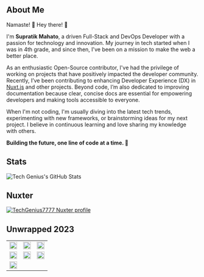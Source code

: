 ## About Me

Namaste! 🙏 Hey there! 👋

I'm **Supratik Mahato**, a driven Full-Stack and DevOps Developer with a passion for technology and innovation. My journey in tech started when I was in 4th grade, and since then, I've been on a mission to make the web a better place.

As an enthusiastic Open-Source contributor, I've had the privilege of working on projects that have positively impacted the developer community. Recently, I’ve been contributing to enhancing Developer Experience (DX) in [Nuxt.js](https://nuxt.com) and other projects. Beyond code, I’m also dedicated to improving documentation because clear, concise docs are essential for empowering developers and making tools accessible to everyone.

When I'm not coding, I'm usually diving into the latest tech trends, experimenting with new frameworks, or brainstorming ideas for my next project. I believe in continuous learning and love sharing my knowledge with others.

**Building the future, one line of code at a time. 🚀**

## Stats
![Tech Genius's GitHub Stats](https://github-readme-stats.vercel.app/api?username=supratikmahato&count_private=true&theme=tokyonight&show_icons=true)

## Nuxter
[![TechGenius7777 Nuxter profile](https://nuxters.nuxt.com/card/TechGenius7777/og.png)](https://nuxters.nuxt.com/TechGenius7777)

## Unwrapped 2023

<table>
  <tr>
    <td><img src='unwrapped-2023/unwrapped_intro.png' width='100%'></td>
    <td><img src='unwrapped-2023/your_contributions.png' width='100%'></td>
    <td><img src='unwrapped-2023/contribution_streak.png' width='100%'></td>
  </tr>
  <tr>
    <td><img src='unwrapped-2023/day_night_cycle.png' width='100%'></td>
    <td><img src='unwrapped-2023/it_takes_a_village.png' width='100%'></td>
    <td><img src='unwrapped-2023/top_reviewers.png' width='100%'></td>
  </tr>
  <tr>
    <td><img src='unwrapped-2023/pr_reviewed_vs_authored.png' width='100%'></td>
    <td></td>
    <td></td>
  </tr>
</table>
